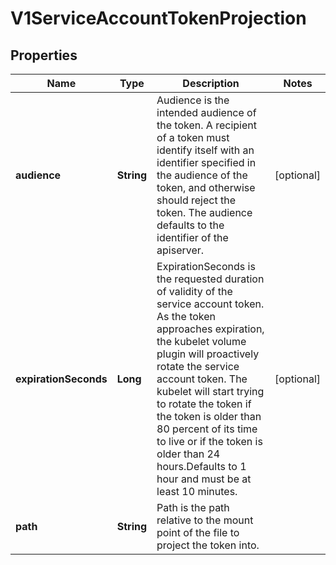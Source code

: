 

# V1ServiceAccountTokenProjection

## Properties

Name | Type | Description | Notes
------------ | ------------- | ------------- | -------------
**audience** | **String** | Audience is the intended audience of the token. A recipient of a token must identify itself with an identifier specified in the audience of the token, and otherwise should reject the token. The audience defaults to the identifier of the apiserver. |  [optional]
**expirationSeconds** | **Long** | ExpirationSeconds is the requested duration of validity of the service account token. As the token approaches expiration, the kubelet volume plugin will proactively rotate the service account token. The kubelet will start trying to rotate the token if the token is older than 80 percent of its time to live or if the token is older than 24 hours.Defaults to 1 hour and must be at least 10 minutes. |  [optional]
**path** | **String** | Path is the path relative to the mount point of the file to project the token into. | 



